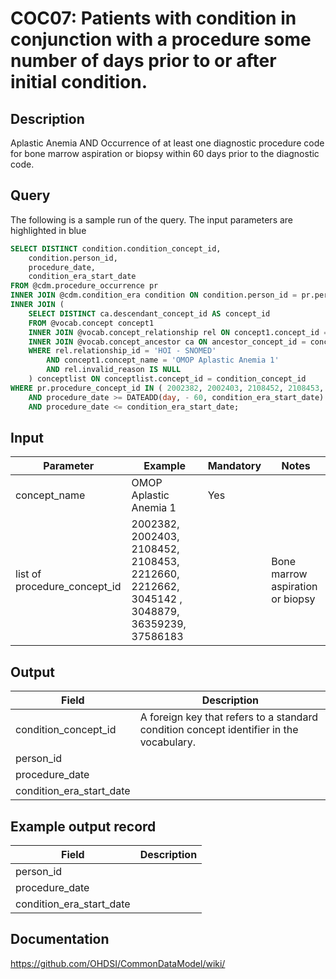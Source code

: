 <!---
Group:condition occurrence combinations
Name:COC07 Patients with condition in conjunction with a procedure some number of days prior to or after initial condition.
Author:Patrick Ryan
CDM Version: 5.3
-->

# COC07: Patients with condition in conjunction with a procedure some number of days prior to or after initial condition.

## Description
Aplastic Anemia AND Occurrence of at least one diagnostic procedure code for bone marrow aspiration or biopsy within 60 days prior to the diagnostic code.


## Query
The following is a sample run of the query. The input parameters are highlighted in  blue  


```sql
SELECT DISTINCT condition.condition_concept_id,
	condition.person_id,
	procedure_date,
	condition_era_start_date
FROM @cdm.procedure_occurrence pr
INNER JOIN @cdm.condition_era condition ON condition.person_id = pr.person_id
INNER JOIN (
	SELECT DISTINCT ca.descendant_concept_id AS concept_id
	FROM @vocab.concept concept1
	INNER JOIN @vocab.concept_relationship rel ON concept1.concept_id = rel.concept_id_1
	INNER JOIN @vocab.concept_ancestor ca ON ancestor_concept_id = concept_id_2
	WHERE rel.relationship_id = 'HOI - SNOMED'
		AND concept1.concept_name = 'OMOP Aplastic Anemia 1'
		AND rel.invalid_reason IS NULL
	) conceptlist ON conceptlist.concept_id = condition_concept_id
WHERE pr.procedure_concept_id IN ( 2002382, 2002403, 2108452, 2108453, 2212660, 2212662, 3045142, 3048879, 36359239, 37586183)
	AND procedure_date >= DATEADD(day, - 60, condition_era_start_date)
	AND procedure_date <= condition_era_start_date;
```

## Input

|  Parameter |  Example |  Mandatory |  Notes |
| --- | --- | --- | --- |
| concept_name | OMOP Aplastic Anemia 1 | Yes |   |
| list of procedure_concept_id | 2002382, 2002403, 2108452, 2108453, 2212660, 2212662, 3045142 , 3048879, 36359239, 37586183 |   | Bone marrow aspiration or biopsy |

## Output

|  Field |  Description |
| --- | --- |
| condition_concept_id | A foreign key that refers to a standard condition concept identifier in the vocabulary. |
| person_id |   |
| procedure_date |   |
| condition_era_start_date |   |

## Example output record

|  Field |  Description |
| --- | --- |
| person_id |   |
| procedure_date |   |
| condition_era_start_date |   |

## Documentation
https://github.com/OHDSI/CommonDataModel/wiki/
